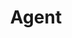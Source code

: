 ---
title: "Agent"

categories: ['']

tags: ['Agent']

arabic: ['الوكيل']

publishers: ['معجم مصطلحات التعلم الآلي والتعلم العميق وعلم البيانات']

types: "word"

slug: ""
---